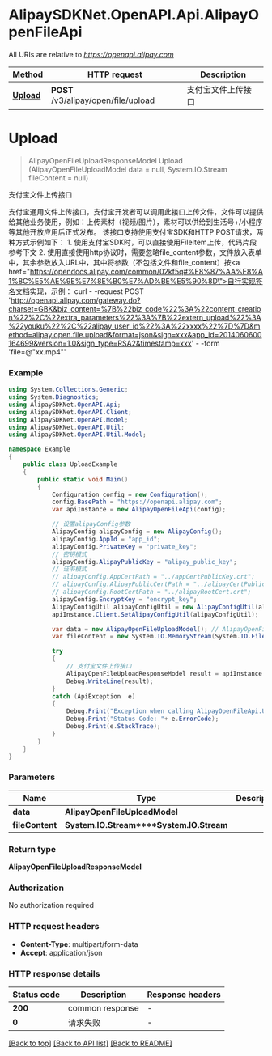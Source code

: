 # AlipaySDKNet.OpenAPI.Api.AlipayOpenFileApi

All URIs are relative to *https://openapi.alipay.com*

Method | HTTP request | Description
------------- | ------------- | -------------
[**Upload**](AlipayOpenFileApi.md#upload) | **POST** /v3/alipay/open/file/upload | 支付宝文件上传接口


<a name="upload"></a>
# **Upload**
> AlipayOpenFileUploadResponseModel Upload (AlipayOpenFileUploadModel data = null, System.IO.Stream fileContent = null)

支付宝文件上传接口

支付宝通用文件上传接口，支付宝开发者可以调用此接口上传文件，文件可以提供给其他业务使用，例如：上传素材（视频/图片），素材可以供给到生活号+/小程序等其他开放应用后正式发布。 该接口支持使用支付宝SDK和HTTP POST请求，两种方式示例如下： 1. 使用支付宝SDK时，可以直接使用FileItem上传，代码片段参考下文 2. 使用直接使用http协议时，需要忽略file_content参数，文件放入表单中，其余参数放入URL中，其中将参数（不包括文件和file_content）按<a href=\"https://opendocs.alipay.com/common/02kf5q#%E8%87%AA%E8%A1%8C%E5%AE%9E%E7%8E%B0%E7%AD%BE%E5%90%8D\">自行实现签名</a>文档实现，示例： curl - -request POST 'http://openapi.alipay.com/gateway.do?charset=GBK&biz_content=%7B%22biz_code%22%3A%22content_creation%22%2C%22extra_parameters%22%3A%7B%22extern_upload%22%3A%22youku%22%2C%22alipay_user_id%22%3A%22xxxx%22%7D%7D&method=alipay.open.file.upload&format=json&sign=xxx&app_id=2014060600164699&version=1.0&sign_type=RSA2&timestamp=xxx'  - -form 'file=@\"xx.mp4\"'

### Example
```csharp
using System.Collections.Generic;
using System.Diagnostics;
using AlipaySDKNet.OpenAPI.Api;
using AlipaySDKNet.OpenAPI.Client;
using AlipaySDKNet.OpenAPI.Model;
using AlipaySDKNet.OpenAPI.Util;
using AlipaySDKNet.OpenAPI.Util.Model;

namespace Example
{
    public class UploadExample
    {
        public static void Main()
        {
            Configuration config = new Configuration();
            config.BasePath = "https://openapi.alipay.com";
            var apiInstance = new AlipayOpenFileApi(config);

            // 设置alipayConfig参数
            AlipayConfig alipayConfig = new AlipayConfig();
            alipayConfig.AppId = "app_id";
            alipayConfig.PrivateKey = "private_key";
            // 密钥模式
            alipayConfig.AlipayPublicKey = "alipay_public_key";
            // 证书模式
            // alipayConfig.AppCertPath = "../appCertPublicKey.crt";
            // alipayConfig.AlipayPublicCertPath = "../alipayCertPublicKey_RSA2.crt";
            // alipayConfig.RootCertPath = "../alipayRootCert.crt";
            alipayConfig.EncryptKey = "encrypt_key";
            AlipayConfigUtil alipayConfigUtil = new AlipayConfigUtil(alipayConfig);
            apiInstance.Client.SetAlipayConfigUtil(alipayConfigUtil);

            var data = new AlipayOpenFileUploadModel(); // AlipayOpenFileUploadModel |  (optional) 
            var fileContent = new System.IO.MemoryStream(System.IO.File.ReadAllBytes("/path/to/file.txt"));  // System.IO.Stream |  (optional) 

            try
            {
                // 支付宝文件上传接口
                AlipayOpenFileUploadResponseModel result = apiInstance.Upload(data, fileContent);
                Debug.WriteLine(result);
            }
            catch (ApiException  e)
            {
                Debug.Print("Exception when calling AlipayOpenFileApi.Upload: " + e.Message );
                Debug.Print("Status Code: "+ e.ErrorCode);
                Debug.Print(e.StackTrace);
            }
        }
    }
}
```

### Parameters

Name | Type | Description  | Notes
------------- | ------------- | ------------- | -------------
 **data** | **AlipayOpenFileUploadModel**|  | [optional] 
 **fileContent** | **System.IO.Stream****System.IO.Stream**|  | [optional] 

### Return type

**AlipayOpenFileUploadResponseModel**

### Authorization

No authorization required

### HTTP request headers

 - **Content-Type**: multipart/form-data
 - **Accept**: application/json


### HTTP response details
| Status code | Description | Response headers |
|-------------|-------------|------------------|
| **200** | common response |  -  |
| **0** | 请求失败 |  -  |

[[Back to top]](#) [[Back to API list]](../README.md#documentation-for-api-endpoints) [[Back to README]](../README.md)

